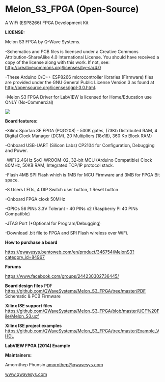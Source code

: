 # Melon_S3_FPGA (Open-Source)
A WiFi (ESP8266) FPGA Development Kit

**LICENSE:**

Melon S3 FPGA by Q-Wave Systems.

-Schematics and PCB ﬁles is licensed under a Creative Commons Attribution-ShareAlike 4.0 International License.
You should have received a copy of the license along with this work. If not, see: http://creativecommons.org/licenses/by-sa/4.0

-These Arduino C/C++ ESP8266 microcontroller libraries (Firmware) files are provided under the GNU General Public License Version 3 as found at http://opensource.org/licenses/lgpl-3.0.html.

-Melon S3 FPGA Driver for LabVIEW is licensed for Home/Education use ONLY (No-Commercial)

![](http://ftp.qwavesys.com/tmp_pics/ms30.jpg)

**Board features:**

-Xilinx Spartan 3E FPGA (PQG208) - 500K gates,
(73Kb Distributed RAM, 4 Digital Clock Manager (DCM), 20 Multipliers (18x18), 360 Kb Block RAM)

-Onboard USB-UART (Silicon Labs) CP2104 for Configuration, Debugging and Power.

-WiFi 2.4GHz SoC-WROOM-02, 32-bit MCU (Arduino Compatible) Clock 80MHz, 50KB RAM, Integrated TCP/IP protocol stack.

-Flash 4MB SPI Flash which is 1MB for MCU Firmware and 3MB for FPGA Bit space.

-8 Users LEDs, 4 DIP Switch user button, 1 Reset button

-Onboard FPGA cloxk 50MHz

-GPIOs 56 PINs 3.3V Tolerant - 40 PINs x2 (Raspberry Pi 40 PINs Compatible)

-JTAG Port (*Optional for Program/Debugging)

-Download .bit file to FPGA and SPI Flash wireless over WiFi.

**How to purchase a board**

https://qwavesys.bentoweb.com/en/product/346754/MelonS3?category_id=84967

**Forums**

https://www.facebook.com/groups/244230302736445/

**Board design files**
PDF https://github.com/QWaveSystems/Melon_S3_FPGA/tree/master/PDF
Schematic & PCB
Firmware 


**Xilinx ISE support files**
https://github.com/QWaveSystems/Melon_S3_FPGA/blob/master/UCF%20File/Melon_S3.ucf

**Xilinx ISE project examples**
https://github.com/QWaveSystems/Melon_S3_FPGA/tree/master/Example_VHDL

**LabVIEW FPGA (2014) Example**


**Maintainers:**

Amornthep Phunsin <amornthep@qwavesys.com>

www.qwavesys.com
